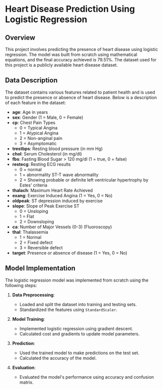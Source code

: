 # Heart Disease Prediction Using Logistic Regression

## Overview

This project involves predicting the presence of heart disease using logistic regression. The model was built from scratch using mathematical equations, and the final accuracy achieved is 79.51%. The dataset used for this project is a publicly available heart disease dataset.

## Data Description

The dataset contains various features related to patient health and is used to predict the presence or absence of heart disease. Below is a description of each feature in the dataset:

- **age**: Age in years
- **sex**: Gender (1 = Male, 0 = Female)
- **cp**: Chest Pain Types
  - 0 = Typical Angina
  - 1 = Atypical Angina
  - 2 = Non-anginal pain
  - 3 = Asymptomatic
- **trestbps**: Resting blood pressure (in mm Hg)
- **chol**: Serum Cholesterol (in mg/dl)
- **fbs**: Fasting Blood Sugar > 120 mg/dl (1 = true, 0 = false)
- **restecg**: Resting ECG results
  - 0 = normal
  - 1 = abnormality ST-T wave abnormality
  - 2 = Showing probable or definite left ventricular hypertrophy by Estes' criteria
- **thalach**: Maximum Heart Rate Achieved
- **exang**: Exercise Induced Angina (1 = Yes, 0 = No)
- **oldpeak**: ST depression induced by exercise
- **slope**: Slope of Peak Exercise ST
  - 0 = Unsloping
  - 1 = Flat
  - 2 = Downsloping
- **ca**: Number of Major Vessels (0-3) (Fluoroscopy)
- **thal**: Thalassemia
  - 1 = Normal
  - 2 = Fixed defect
  - 3 = Reversible defect
- **target**: Presence or absence of disease (1 = Yes, 0 = No)

## Model Implementation

The logistic regression model was implemented from scratch using the following steps:

1. **Data Preprocessing**:
   - Loaded and split the dataset into training and testing sets.
   - Standardized the features using `StandardScaler`.

2. **Model Training**:
   - Implemented logistic regression using gradient descent.
   - Calculated cost and gradients to update model parameters.

3. **Prediction**:
   - Used the trained model to make predictions on the test set.
   - Calculated the accuracy of the model.

4. **Evaluation**:
   - Evaluated the model's performance using accuracy and confusion matrix.
